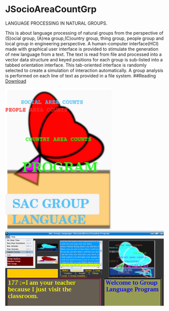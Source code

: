 # JSocioAreaCountGrp

LANGUAGE PROCESSING IN NATURAL GROUPS.

This is about language processing of 
natural groups from the perspective of (S)ocial group, (A)rea group,(C)ountry group, thing group, people group and local group in engineering perspective. A human-computer interface(HCI) made with graphical user interface is provided to stimulate the generation of new language from a text. The text is read from file and processed into a vector data structure and keyed positions for each group is sub-listed into a tabbed orientation interface. This tab-oriented interface is randomly selected to create a simulation of interaction automatically. A group analysis is performed on each line of text as provided in a file system.
##Reading
<a href="https://github.com/fanhubgt/JSocioAreaCountGrp/blob/1a67be8d715a20083b34f9e2bf356c5a979c325c/lamgu.pdf">Download</a>

<img src="https://github.com/fanhubgt/JSocioAreaCountGrp/blob/2e73187eaa03bcf51776607e8534e0ebeb78e21d/splash.png"/>

<img src="https://github.com/fanhubgt/JSocioAreaCountGrp/blob/2e73187eaa03bcf51776607e8534e0ebeb78e21d/screen.png"/>
